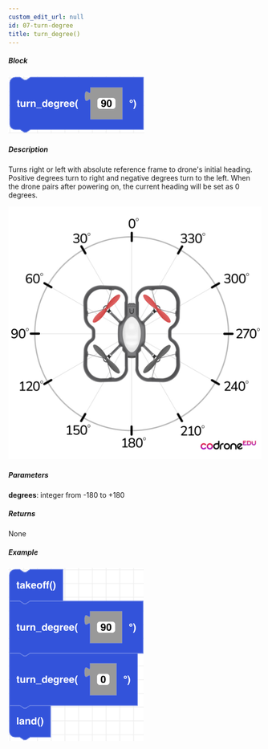 ```yaml
---
custom_edit_url: null
id: 07-turn-degree
title: turn_degree()
---
```


##### Block

![turn degree image](turn_degree.PNG)

##### Description

Turns right or left with absolute reference frame to drone's initial heading. Positive degrees turn to right and negative degrees turn to the left. When the drone pairs after powering on, the current heading will be set as 0 degrees.

![CoDrone EDU heading image](CDE_heading.jpg)

##### Parameters
**degrees**: integer from -180 to +180

##### Returns

None

##### Example

![turn degree example](turn_degree_example.PNG)
